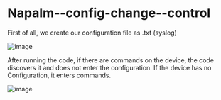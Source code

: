 # Napalm--config-change--control

First of all, we create our configuration file as .txt (syslog)

![image](https://user-images.githubusercontent.com/96883175/163689970-35167473-16ba-4ec1-bf38-822e11648e0b.png)

After  running the code, if  there are commands on  the device, the code  discovers it and does  not enter the configuration. If the device  has no Configuration, it enters commands.

![image](https://user-images.githubusercontent.com/96883175/163689951-f0079a6a-2174-469f-93bf-105de3db890f.png)


